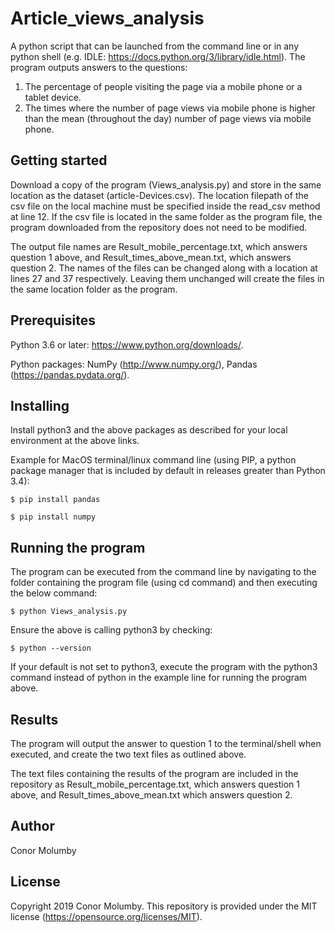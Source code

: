 # Article_views_analysis

A python script that can be launched from the command line or in any python shell (e.g. IDLE: https://docs.python.org/3/library/idle.html). The program outputs answers to the questions:
1. The percentage of people visiting the page via a mobile phone or a tablet device.
2. The times where the number of page views via mobile phone is higher than the mean (throughout the day) number of page views    via mobile phone.

## Getting started
Download a copy of the program (Views_analysis.py) and store in the same location as the dataset (article-Devices.csv). The location filepath of the csv file on the local machine must be specified inside the read_csv method at line 12.
If the csv file is located in the same folder as the program file, the program downloaded from the repository does not need to be modified.

The output file names are Result_mobile_percentage.txt, which answers question 1 above, and Result_times_above_mean.txt, which answers question 2.
The names of the files can be changed along with a location at lines 27 and 37 respectively. 
Leaving them unchanged will create the files in the same location folder as the program.

## Prerequisites

Python 3.6 or later: https://www.python.org/downloads/.

Python packages: NumPy (http://www.numpy.org/), Pandas (https://pandas.pydata.org/).

## Installing

Install python3 and the above packages as described for your local environment at the above links.

Example for MacOS terminal/linux command line (using PIP, a python package manager that is included by default in releases greater than Python 3.4):

```
$ pip install pandas
```

```
$ pip install numpy
```

## Running the program

The program can be executed from the command line by navigating to the folder containing the program file (using cd command) and then executing the below command:

```
$ python Views_analysis.py
```

Ensure the above is calling python3 by checking:

```
$ python --version
```

If your default is not set to python3, execute the program with the python3 command instead of python in the example line for running the program above.

## Results

The program will output the answer to question 1 to the terminal/shell when executed, and create the two text files as outlined above.

The text files containing the results of the program are included in the repository as Result_mobile_percentage.txt, which answers question 1 above, and Result_times_above_mean.txt which answers question 2.

## Author
Conor Molumby

## License
Copyright 2019 Conor Molumby. This repository is provided under the MIT license (https://opensource.org/licenses/MIT).
